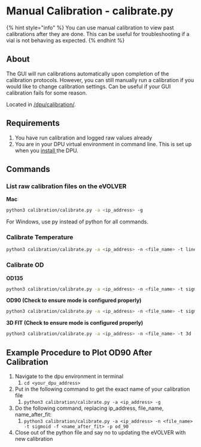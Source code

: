 # Manual Calibration - calibrate.py

{% hint style="info" %}
You can use manual calibration to view past calibrations after they are done. This can be useful for troubleshooting if a vial is not behaving as expected.
{% endhint %}

## About

The GUI will run calibrations automatically upon completion of the calibration protocols. However, you can still manually run a calibration if you would like to change calibration settings. Can be useful if your GUI calibration fails for some reason.

Located in [/dpu/calibration/](https://github.com/FYNCH-BIO/dpu/tree/master/calibration).

## Requirements

1. You have run calibration and logged raw values already
2. You are in your DPU virtual environment in command line. This is set up when you [install ](../software-installation/dpu-installation.md)the DPU.

## Commands

### List raw calibration files on the eVOLVER

**Mac**

```sh
python3 calibration/calibrate.py -a <ip_address> -g
```

For Windows, use py instead of python for all commands.

### Calibrate Temperature

```sh
python3 calibration/calibrate.py -a <ip_address> -n <file_name> -t linear -f <name_after_fit> -p temp
```

### Calibrate OD

**OD135**

```sh
python3 calibration/calibrate.py -a <ip_address> -n <file_name> -t sigmoid -f <name_after_fit> -p od_135
```

**OD90 (Check to ensure mode is configured properly)**

```sh
python3 calibration/calibrate.py -a <ip_address> -n <file_name> -t sigmoid -f <name_after_fit> -p od_90
```

**3D FIT (Check to ensure mode is configured properly)**

```sh
python3 calibration/calibrate.py -a <ip_address> -n <file_name> -t 3d -f <name_after_fit> -p od_90,od_135
```

## Example Procedure to Plot OD90 After Calibration

1. Navigate to the dpu environment in terminal
   1. `cd <your_dpu_address>`
2. Put in the following command to get the exact name of your calibration file
   1. `python3 calibration/calibrate.py -a <ip_address> -g`
3. Do the following command, replacing ip\_address, file\_name, name\_after\_fit:
   1. `python3 calibration/calibrate.py -a <ip_address> -n <file_name> -t sigmoid -f <name_after_fit> -p od_90`
4. Close out of the python file and say no to updating the eVOLVER with new calibration

